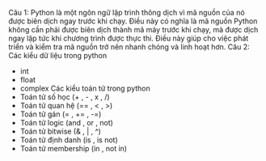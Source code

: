 Câu 1:
Python là một ngôn ngữ lập trình thông dịch vì mã nguồn của nó được biên dịch ngay trước khi chạy. Điều này có nghĩa là mã nguồn Python không cần phải được biên dịch thành mã máy trước khi chạy, mà được dịch ngay lập tức khi chương trình được thực thi. Điều này giúp cho việc phát triển và kiểm tra mã nguồn trở nên nhanh chóng và linh hoạt hơn.
Câu 2:
Các kiểu dữ liệu trong python
- int
- float
- complex
Các kiểu toán tử trong python
- Toán tử số học (+ , - , x , /)
- Toán tử quan hệ (== , < , >)
- Toán tử gán (= , += , -=)
- Toán tử logic (and , or , not)
- Toán tử bitwise (& , | , ^)
- Toán tử định danh (is , is not)
- Toán tử membership (in ,  not in)